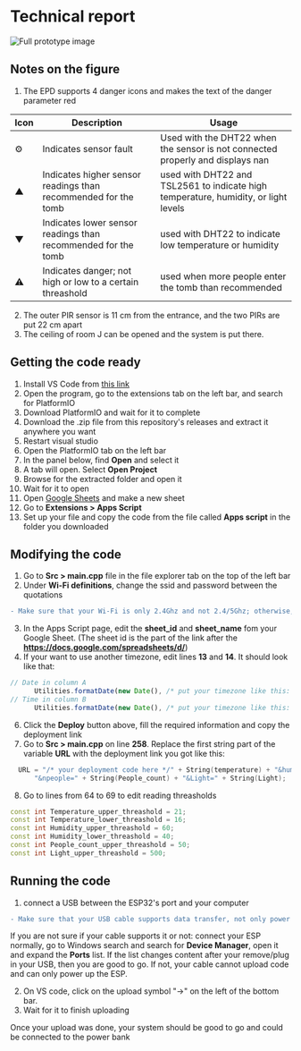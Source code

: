 # Technical report
![Full prototype image](https://github.com/user-attachments/assets/89f6ee9f-743e-4361-a680-56ba497a46c3)
## Notes on the figure
1. The EPD supports 4 danger icons and makes the text of the danger parameter red

| Icon | Description | Usage |
| --- | --- | --- |
| ⚙ | Indicates sensor fault | Used with the DHT22 when the sensor is not connected properly and displays nan |
| ▲ | Indicates higher sensor readings than recommended for the tomb | used with DHT22 and TSL2561 to indicate high temperature, humidity, or light levels |
| ▼ | Indicates lower sensor readings than recommended for the tomb | used with DHT22 to indicate low temperature or humidity |
| ⚠ | Indicates danger; not high or low to a certain threashold | used when more people enter the tomb than recommended |

2. The outer PIR sensor is 11 cm from the entrance, and the two PIRs are put 22 cm apart
3. The ceiling of room J can be opened and the system is put there.
## Getting the code ready
1. Install VS Code from [this link](https://code.visualstudio.com/download)
2. Open the program, go to the extensions tab on the left bar, and search for PlatformIO
3. Download PlatformIO and wait for it to complete
4. Download the .zip file from this repository's releases and extract it anywhere you want
5. Restart visual studio
6. Open the PlatformIO tab on the left bar
7. In the panel below, find **Open** and select it
8. A tab will open. Select **Open Project**
9. Browse for the extracted folder and open it
10. Wait for it to open
11. Open [Google Sheets](sheets.google.com) and make a new sheet
12. Go to **Extensions > Apps Script**
13. Set up your file and copy the code from the file called **Apps script** in the folder you downloaded

## Modifying the code
1. Go to **Src > main.cpp** file in the file explorer tab on the top of the left bar
2. Under **Wi-Fi definitions**, change the ssid and password between the quotations
```diff
- Make sure that your Wi-Fi is only 2.4Ghz and not 2.4/5Ghz; otherwise, it won't work!
```
3. In the Apps Script page, edit the **sheet_id** and **sheet_name** fom your Google Sheet. (The sheet id is the part of the link after the **https://docs.google.com/spreadsheets/d/**)
5. If your want to use another timezone, edit lines **13** and **14**. It should look like that:
```js
// Date in column A
      Utilities.formatDate(new Date(), /* put your timezone like this: "Africa/Cairo" */, 'M/d/yyyy'),
// Time in column B
      Utilities.formatDate(new Date(), /* put your timezone like this: "Africa/Cairo" */, 'HH:mm:ss')  
```
6. Click the **Deploy** button above, fill the required information and copy the deployment link
7. Go to **Src > main.cpp** on line **258**. Replace the first string part of the variable **URL** with the deployment link you got like this:
```c++
  URL = "/* your deployment code here */" + String(temperature) + "&humd=" + String(humidity) +
      "&npeople=" + String(People_count) + "&Light=" + String(Light);
```
8. Go to lines from 64 to 69 to edit reading threasholds
```c++
const int Temperature_upper_threashold = 21;
const int Temperature_lower_threashold = 16;
const int Humidity_upper_threashold = 60;
const int Humidity_lower_threashold = 40;
const int People_count_upper_threashold = 50;
const int Light_upper_threashold = 500;
```
## Running the code
1. connect a USB between the ESP32's port and your computer
```diff
- Make sure that your USB cable supports data transfer, not only power
```
If you are not sure if your cable supports it or not: connect your ESP normally, go to Windows search and search for **Device Manager**, open it and expand the **Ports** list. If the list changes content after your remove/plug in your USB, then you are good to go. If not, your cable cannot upload code and can only power up the ESP. 

2. On VS code, click on the upload symbol "→" on the left of the bottom bar.
3. Wait for it to finish uploading

Once your upload was done, your system should be good to go and could be connected to the power bank 
